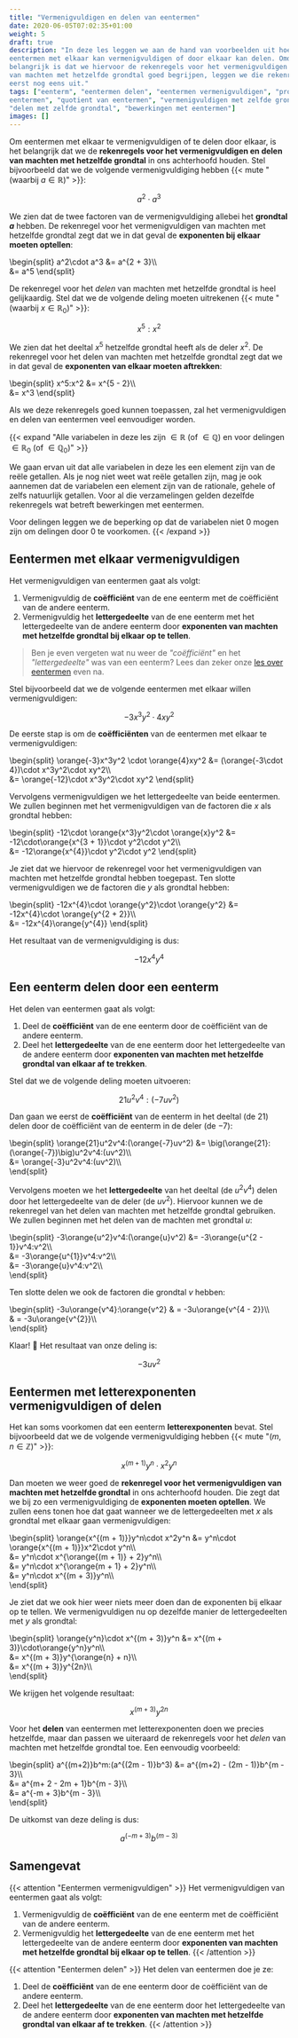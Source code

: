```yaml
---
title: "Vermenigvuldigen en delen van eentermen"
date: 2020-06-05T07:02:35+01:00
weight: 5
draft: true
description: "In deze les leggen we aan de hand van voorbeelden uit hoe je
eentermen met elkaar kan vermenigvuldigen of door elkaar kan delen. Omdat het
belangrijk is dat we hiervoor de rekenregels voor het vermenigvuldigen en delen
van machten met hetzelfde grondtal goed begrijpen, leggen we die rekenregels
eerst nog eens uit."
tags: ["eenterm", "eentermen delen", "eentermen vermenigvuldigen", "product van
eentermen", "quotient van eentermen", "vermenigvuldigen met zelfde grondtal",
"delen met zelfde grondtal", "bewerkingen met eentermen"]
images: []
---
```


Om eentermen met elkaar te vermenigvuldigen of te delen door elkaar, is het
belangrijk dat we de **rekenregels voor het vermenigvuldigen en delen van
machten met hetzelfde grondtal** in ons achterhoofd houden. Stel bijvoorbeeld
dat we de volgende vermenigvuldiging hebben
{{< mute "(waarbij $a \in \mathbb{R}$)" >}}:

$$a^2\cdot a^3$$

We zien dat de twee factoren van de vermenigvuldiging allebei het **grondtal
$a$** hebben. De rekenregel voor het vermenigvuldigen van machten met hetzelfde
grondtal zegt dat we in dat geval de **exponenten bij elkaar moeten optellen**:

\begin{split}
    a^2\cdot a^3 &= a^{2 + 3}\\\\\
    &= a^5
\end{split}

De rekenregel voor het *delen* van machten met hetzelfde grondtal is heel
gelijkaardig. Stel dat we de volgende deling moeten uitrekenen
{{< mute "(waarbij $x \in \mathbb{R}_0$)" >}}:

$$x^5:x^2$$

We zien dat het deeltal $x^5$ hetzelfde grondtal heeft als de deler $x^2$. De
rekenregel voor het delen van machten met hetzelfde grondtal zegt dat we in dat
geval de **exponenten van elkaar moeten aftrekken**:

\begin{split}
    x^5:x^2 &= x^{5 - 2}\\\\\
    &= x^3
\end{split}

Als we deze rekenregels goed kunnen toepassen, zal het vermenigvuldigen en
delen van eentermen veel eenvoudiger worden.

{{< expand "Alle variabelen in deze les zijn $\in \mathbb{R}$ (of $\in\mathbb{Q}$) en voor delingen $\in \mathbb{R}_0$ (of $\in\mathbb{Q}_0$)" >}}

We gaan ervan uit dat alle variabelen in deze les een element zijn van de reële
getallen.  Als je nog niet weet wat reële getallen zijn, mag je ook aannemen
dat de variabelen een element zijn van de rationale, gehele of zelfs natuurlijk
getallen. Voor al die verzamelingen gelden dezelfde rekenregels wat
betreft bewerkingen met eentermen.

Voor delingen leggen we de beperking op dat de variabelen niet $0$ mogen zijn
om delingen door $0$ te voorkomen.
{{< /expand >}}

## Eentermen met elkaar vermenigvuldigen

Het vermenigvuldigen van eentermen gaat als volgt:

1. Vermenigvuldig de **coëfficiënt** van de ene eenterm met de coëfficiënt van
   de andere eenterm.
2. Vermenigvuldig het **lettergedeelte** van de ene eenterm met het
   lettergedeelte van de andere eenterm door **exponenten van machten met
   hetzelfde grondtal bij elkaar op te tellen**.

> Ben je even vergeten wat nu weer de *"coëfficiënt"* en het *"lettergedeelte"*
> was van een eenterm? Lees dan zeker onze [les over
> eentermen](../../eentermen/eenterm) even na.

Stel bijvoorbeeld dat we de volgende eentermen met elkaar willen
vermenigvuldigen:

$$-3x^3y^2 \cdot 4xy^2$$

De eerste stap is om de **coëfficiënten** van de eentermen met elkaar te
vermenigvuldigen:

\begin{split}
    \orange{-3}x^3y^2 \cdot \orange{4}xy^2
    &= (\orange{-3\cdot 4})\cdot x^3y^2\cdot xy^2\\\\\
    &= \orange{-12}\cdot x^3y^2\cdot xy^2
\end{split}

Vervolgens vermenigvuldigen we het lettergedeelte van beide eentermen. We
zullen beginnen met het vermenigvuldigen van de factoren die $x$ als grondtal
hebben:

\begin{split}
    -12\cdot \orange{x^3}y^2\cdot \orange{x}y^2
    &= -12\cdot\orange{x^{3 + 1}}\cdot y^2\cdot y^2\\\\\
    &= -12\orange{x^{4}}\cdot y^2\cdot y^2
\end{split}

Je ziet dat we hiervoor de rekenregel voor het vermenigvuldigen van machten met
hetzelfde grondtal hebben toegepast. Ten slotte vermenigvuldigen we de factoren
die $y$ als grondtal hebben:

\begin{split}
    -12x^{4}\cdot \orange{y^2}\cdot \orange{y^2}
    &= -12x^{4}\cdot \orange{y^{2 + 2}}\\\\\
    &= -12x^{4}\orange{y^{4}}
\end{split}

Het resultaat van de vermenigvuldiging is dus:

$$-12x^{4}y^{4}$$

## Een eenterm delen door een eenterm

Het delen van eentermen gaat als volgt:

1. Deel de **coëfficiënt** van de ene eenterm door de coëfficiënt van de andere
   eenterm.
2. Deel het **lettergedeelte** van de ene eenterm door het lettergedeelte van
   de andere eenterm door **exponenten van machten met hetzelfde grondtal van
   elkaar af te trekken**.

Stel dat we de volgende deling moeten uitvoeren:

$$21u^2v^4:(-7uv^2)$$

Dan gaan we eerst de **coëfficiënt** van de eenterm in het deeltal (de $21$)
delen door de coëfficiënt van de eenterm in de deler (de $-7$):

\begin{split}
    \orange{21}u^2v^4:(\orange{-7}uv^2)
    &= \big(\orange{21}:(\orange{-7})\big)u^2v^4:(uv^2)\\\\\
    &= \orange{-3}u^2v^4:(uv^2)\\\\\
\end{split}

Vervolgens moeten we het **lettergedeelte** van het deeltal (de $u^2v^4$) delen
door het lettergedeelte van de deler (de $uv^2$). Hiervoor kunnen we de
rekenregel van het delen van machten met hetzelfde grondtal gebruiken. We
zullen beginnen met het delen van de machten met grondtal $u$:

\begin{split}
    -3\orange{u^2}v^4:(\orange{u}v^2)
    &= -3\orange{u^{2 - 1}}v^4:v^2\\\\\
    &= -3\orange{u^{1}}v^4:v^2\\\\\
    &= -3\orange{u}v^4:v^2\\\\\
\end{split}

Ten slotte delen we ook de factoren die grondtal $v$ hebben:

\begin{split}
    -3u\orange{v^4}:\orange{v^2}
    & = -3u\orange{v^{4 - 2}}\\\\\
    & = -3u\orange{v^{2}}\\\\\
\end{split}

Klaar! 🎉 Het resultaat van onze deling is:

$$-3uv^{2}$$


## Eentermen met letterexponenten vermenigvuldigen of delen

Het kan soms voorkomen dat een eenterm **letterexponenten** bevat. Stel
bijvoorbeeld dat we de volgende vermenigvuldiging hebben
{{< mute "($m, n \in \mathbb{Z}$)" >}}:

$$x^{(m + 1)}y^n\cdot x^2y^n$$

Dan moeten we weer goed de **rekenregel voor het vermenigvuldigen van machten
met hetzelfde grondtal** in ons achterhoofd houden. Die zegt dat we bij zo een
vermenigvuldiging de **exponenten moeten optellen**. We zullen eens tonen hoe
dat gaat wanneer we de lettergedeelten met $x$ als grondtal met elkaar gaan
vermenigvuldigen:

\begin{split}
    \orange{x^{(m + 1)}}y^n\cdot x^2y^n
    &= y^n\cdot \orange{x^{(m + 1)}}x^2\cdot y^n\\\\\
    &= y^n\cdot x^{\orange{(m + 1)} + 2}y^n\\\\\
    &= y^n\cdot x^{\orange{m + 1} + 2}y^n\\\\\
    &= y^n\cdot x^{(m + 3)}y^n\\\\\
\end{split}

Je ziet dat we ook hier weer niets meer doen dan de exponenten bij elkaar op te
tellen. We vermenigvuldigen nu op dezelfde manier de lettergedeelten met $y$
als grondtal:

\begin{split}
    \orange{y^n}\cdot x^{(m + 3)}y^n
    &= x^{(m + 3)}\cdot\orange{y^n}y^n\\\\\
    &= x^{(m + 3)}y^{\orange{n} + n}\\\\\
    &= x^{(m + 3)}y^{2n}\\\\\
\end{split}

We krijgen het volgende resultaat:

$$x^{(m + 3)}y^{2n}$$

Voor het **delen** van eentermen met letterexponenten doen we precies
hetzelfde, maar dan passen we uiteraard de rekenregels voor het *delen* van
machten met hetzelfde grondtal toe. Een eenvoudig voorbeeld:

\begin{split}
    a^{(m+2)}b^m:(a^{(2m - 1)}b^3)
    &= a^{(m+2) - (2m - 1)}b^{m - 3}\\\\\
    &= a^{m+ 2 - 2m + 1}b^{m - 3}\\\\\
    &= a^{-m + 3}b^{m - 3}\\\\\
\end{split}

De uitkomst van deze deling is dus:

$$a^{(-m+ 3)}b^{(m - 3)}$$


## Samengevat

{{< attention "Eentermen vermenigvuldigen" >}}
Het vermenigvuldigen van eentermen gaat als volgt:

1. Vermenigvuldig de **coëfficiënt** van de ene eenterm met de coëfficiënt van
   de andere eenterm.
2. Vermenigvuldig het **lettergedeelte** van de ene eenterm met het
   lettergedeelte van de andere eenterm door **exponenten van machten met
   hetzelfde grondtal bij elkaar op te tellen**.
{{< /attention >}}

{{< attention "Eentermen delen" >}}
Het delen van eentermen doe je ze:

1. Deel de **coëfficiënt** van de ene eenterm door de coëfficiënt van de andere
   eenterm.
2. Deel het **lettergedeelte** van de ene eenterm door het lettergedeelte van
   de andere eenterm door **exponenten van machten met hetzelfde grondtal van
   elkaar af te trekken**.
{{< /attention >}}
